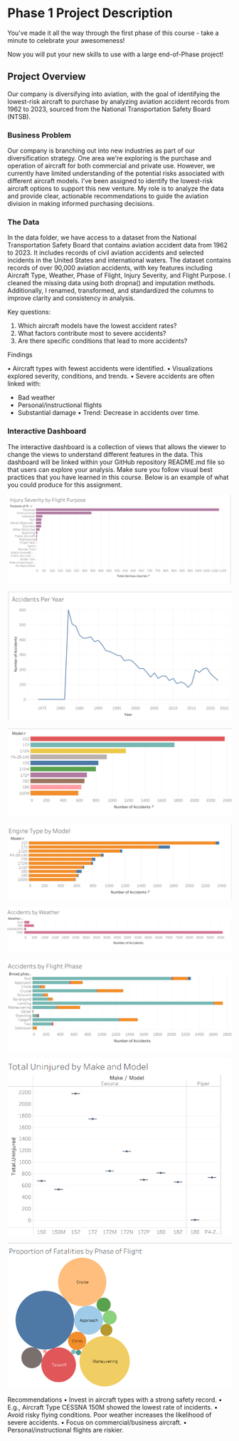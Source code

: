 # Phase 1 Project Description

You've made it all the way through the first phase of this course - take a minute to celebrate your awesomeness!

Now you will put your new skills to use with a large end-of-Phase project!


## Project Overview

Our company is diversifying into aviation, with the goal of identifying the lowest-risk aircraft to purchase by analyzing aviation accident records from 1962 to 2023, sourced from the National Transportation Safety Board (NTSB).

### Business Problem

Our company is branching out into new industries as part of our diversification strategy. One area we're exploring is the purchase and operation of aircraft for both commercial and private use. However, we currently have limited understanding of the potential risks associated with different aircraft models. I’ve been assigned to identify the lowest-risk aircraft options to support this new venture. My role is to analyze the data and provide clear, actionable recommendations to guide the aviation division in making informed purchasing decisions.

### The Data

In the data folder, we have access to a dataset from the National Transportation Safety Board that contains aviation accident data from 1962 to 2023. It includes records of civil aviation accidents and selected incidents in the United States and international waters.
The dataset contains records of over 90,000 aviation accidents, with key features including Aircraft Type, Weather, Phase of Flight, Injury Severity, and Flight Purpose. I cleaned the missing data using both dropna() and imputation methods. Additionally, I renamed, transformed, and standardized the columns to improve clarity and consistency in analysis.




Key questions:
1. Which aircraft models have the lowest accident rates?
2. What factors contribute most to severe accidents?
3. Are there specific conditions that lead to more accidents?

Findings

• Aircraft types with fewest accidents were identified.
• Visualizations explored severity, conditions, and trends.
• Severe accidents are often linked with:
   - Bad weather
   - Personal/instructional flights
   - Substantial damage
• Trend: Decrease in accidents over time.



### Interactive Dashboard

The interactive dashboard is a collection of views that allows the viewer to change the views to understand different features in the data. This dashboard will be linked within your GitHub repository README.md file so that users can explore your analysis. Make sure you follow visual best practices that you have learned in this course. Below is an example of what you could produce for this assignment.

![Image Alt](https://github.com/Maryokello/dsc-phase-1-project-v3/blob/3f57b2d715f232c251905f5178c8bf6d6001e755/Screenshot%202025-07-27%20230259.png)

![Image Alt](https://github.com/Maryokello/dsc-phase-1-project-v3/blob/48474d2f96900b529daf33a09e2d16a99a8818df/Screenshot%202025-07-27%20231252.png)

![Image Alt](https://github.com/Maryokello/dsc-phase-1-project-v3/blob/a48c6f1373b5b0817edfc70b35ef043ec7d70dbe/Screenshot%202025-07-27%20231319.png)

![Image Alt](https://github.com/Maryokello/dsc-phase-1-project-v3/blob/a8c853dff727b0a020f38ebde52747a5028af99d/Screenshot%202025-07-27%20231349.png
)

![Image Alt](https://github.com/Maryokello/dsc-phase-1-project-v3/blob/30c59f0f0f189645c3e9c811c993a6259a692371/Screenshot%202025-07-27%20231413.png
)

![Image Alt](https://github.com/Maryokello/dsc-phase-1-project-v3/blob/944fb9b4bdffa8195d63b5230e961fc202627725/Screenshot%202025-07-27%20231429.png)

![Image Alt](https://github.com/Maryokello/dsc-phase-1-project-v3/blob/fc211b2da6c66bec50dd35d8a2e810ddfb7726a1/Screenshot%202025-07-27%20231500.png)

![Image Alt](https://github.com/Maryokello/dsc-phase-1-project-v3/blob/819a15487a465ebf38250d9957ab0d828db42d7c/Screenshot%202025-07-27%20231522.png)

Recommendations
• Invest in aircraft types with a strong safety record.
• E.g., Aircraft Type CESSNA 150M showed the lowest rate of incidents.
• Avoid risky flying conditions.
 Poor weather increases the likelihood of severe accidents.
• Focus on commercial/business aircraft.
• Personal/instructional flights are riskier.





